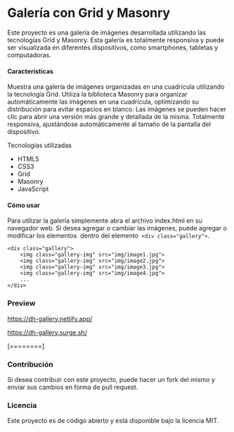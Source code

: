 # Galería con Grid y Masonry
Este proyecto es una galería de imágenes desarrollada utilizando las tecnologías Grid y Masonry. Esta galería es totalmente responsiva y puede ser visualizada en diferentes dispositivos, como smartphones, tabletas y computadoras.

#### Características
Muestra una galería de imágenes organizadas en una cuadrícula utilizando la tecnología Grid. Utiliza la biblioteca Masonry para organizar automáticamente las imágenes en una cuadrícula, optimizando su distribución para evitar espacios en blanco. Las imágenes se pueden hacer clic para abrir una versión más grande y detallada de la misma. Totalmente responsiva, ajustándose automáticamente al tamaño de la pantalla del dispositivo.

Tecnologías utilizadas
- HTML5
- CSS3
- Grid
- Masonry
- JavaScript

#### Cómo usar
Para utilizar la galería simplemente abra el archivo index.html en su navegador web. Si desea agregar o cambiar las imágenes, puede agregar o modificar los elementos <img> dentro del elemento` <div class="gallery">`.

```https://dh-gallery.netlify.app/
<div class="gallery">
    <img class="gallery-img" src="img/image1.jpg">
    <img class="gallery-img" src="img/image2.jpg">
    <img class="gallery-img" src="img/image3.jpg">
    <img class="gallery-img" src="img/image4.jpg">
    ...
</div>
```
### Preview
https://dh-gallery.netlify.app/

https://dh-gallery.surge.sh/

[========]

### Contribución
Si desea contribuir con este proyecto, puede hacer un fork del mismo y enviar sus cambios en forma de pull request.

### Licencia
Este proyecto es de código abierto y está disponible bajo la licencia MIT.
